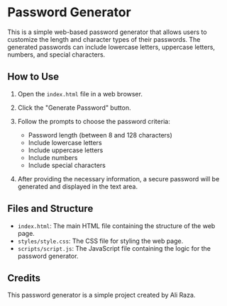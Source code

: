# Password Generator

This is a simple web-based password generator that allows users to customize the length and character types of their passwords. The generated passwords can include lowercase letters, uppercase letters, numbers, and special characters.

## How to Use

1. Open the `index.html` file in a web browser.

2. Click the "Generate Password" button.

3. Follow the prompts to choose the password criteria:
   - Password length (between 8 and 128 characters)
   - Include lowercase letters
   - Include uppercase letters
   - Include numbers
   - Include special characters

4. After providing the necessary information, a secure password will be generated and displayed in the text area.

## Files and Structure

- `index.html`: The main HTML file containing the structure of the web page.
- `styles/style.css`: The CSS file for styling the web page.
- `scripts/script.js`: The JavaScript file containing the logic for the password generator.

## Credits

This password generator is a simple project created by Ali Raza.
